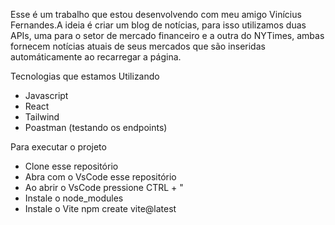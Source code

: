 Esse é um trabalho que estou desenvolvendo com meu amigo Vinícius Fernandes.A ideia é criar um blog de notícias, para isso utilizamos duas APIs, uma para o setor de mercado financeiro
e a outra do NYTimes, ambas fornecem notícias atuais de seus mercados que são inseridas automáticamente ao recarregar a página.

Tecnologias que estamos Utilizando
- Javascript
- React
- Tailwind
- Poastman (testando os endpoints)

Para executar o projeto
- Clone esse repositório
- Abra com o VsCode esse repositório
- Ao abrir o VsCode pressione CTRL + "
- Instale o node_modules
- Instale o Vite npm create vite@latest


